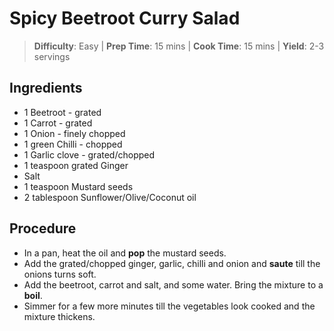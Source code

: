 # Spicy Beetroot Curry Salad

> **Difficulty**: Easy |
> **Prep Time**: 15 mins |
> **Cook Time**: 15 mins |
> **Yield**: 2-3 servings

## Ingredients
- 1 Beetroot - grated
- 1 Carrot - grated
- 1 Onion - finely chopped
- 1 green Chilli - chopped
- 1 Garlic clove - grated/chopped
- 1 teaspoon grated Ginger
- Salt
- 1 teaspoon Mustard seeds
- 2 tablespoon Sunflower/Olive/Coconut oil

## Procedure
- In a pan, heat the oil and **pop** the mustard seeds.
- Add the grated/chopped ginger, garlic, chilli and onion and **saute** till the onions turns soft.
- Add the beetroot, carrot and salt, and some water. Bring the mixture to a **boil**.
- Simmer for a few more minutes till the vegetables look cooked and the mixture thickens.
